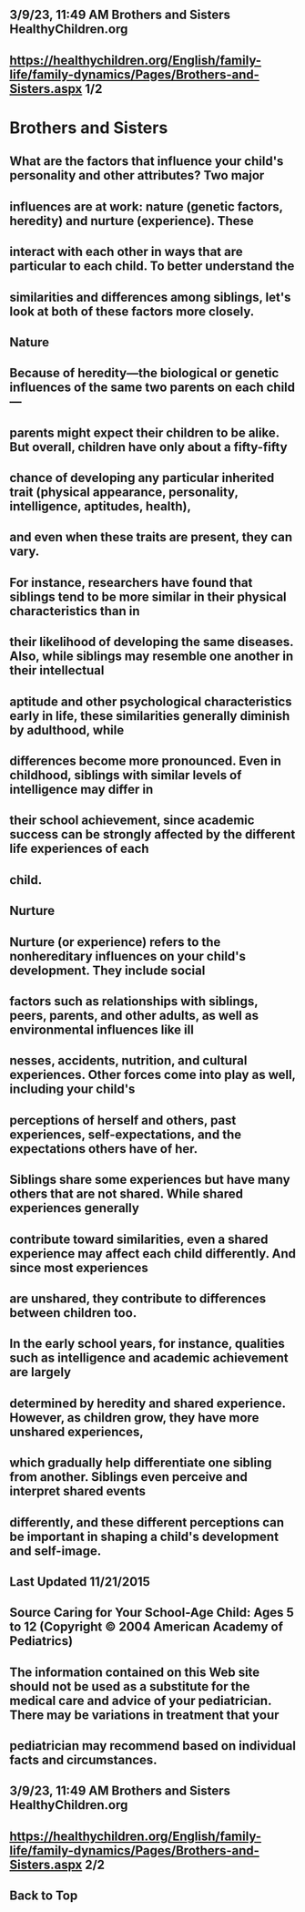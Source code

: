 ## 3/9/23, 11:49 AM Brothers and Sisters HealthyChildren.org 

## https://healthychildren.org/English/family-life/family-dynamics/Pages/Brothers-and-Sisters.aspx 1/2 

# Brothers and Sisters 

## What are the factors that influence your child's personality and other attributes? Two major 

## influences are at work: nature (genetic factors, heredity) and nurture (experience). These 

## interact with each other in ways that are particular to each child. To better understand the 

## similarities and differences among siblings, let's look at both of these factors more closely. 

## Nature 

## Because of heredity—the biological or genetic influences of the same two parents on each child— 

## parents might expect their children to be alike. But overall, children have only about a fifty-fifty 

## chance of developing any particular inherited trait (physical appearance, personality, intelligence, aptitudes, health), 

## and even when these traits are present, they can vary. 

## For instance, researchers have found that siblings tend to be more similar in their physical characteristics than in 

## their likelihood of developing the same diseases. Also, while siblings may resemble one another in their intellectual 

## aptitude and other psychological characteristics early in life, these similarities generally diminish by adulthood, while 

## differences become more pronounced. Even in childhood, siblings with similar levels of intelligence may differ in 

## their school achievement, since academic success can be strongly affected by the different life experiences of each 

## child. 

## Nurture 

## Nurture (or experience) refers to the nonhereditary influences on your child's development. They include social 

## factors such as relationships with siblings, peers, parents, and other adults, as well as environmental influences like ill

## nesses, accidents, nutrition, and cultural experiences. Other forces come into play as well, including your child's 

## perceptions of herself and others, past experiences, self-expectations, and the expectations others have of her. 

## Siblings share some experiences but have many others that are not shared. While shared experiences generally 

## contribute toward similarities, even a shared experience may affect each child differently. And since most experiences 

## are unshared, they contribute to differences between children too. 

## In the early school years, for instance, qualities such as intelligence and academic achievement are largely 

## determined by heredity and shared experience. However, as children grow, they have more unshared experiences, 

## which gradually help differentiate one sibling from another. Siblings even perceive and interpret shared events 

## differently, and these different perceptions can be important in shaping a child's development and self-image. 

## Last Updated 11/21/2015 

## Source Caring for Your School-Age Child: Ages 5 to 12 (Copyright © 2004 American Academy of Pediatrics) 

## The information contained on this Web site should not be used as a substitute for the medical care and advice of your pediatrician. There may be variations in treatment that your 

## pediatrician may recommend based on individual facts and circumstances. 


## 3/9/23, 11:49 AM Brothers and Sisters HealthyChildren.org 

## https://healthychildren.org/English/family-life/family-dynamics/Pages/Brothers-and-Sisters.aspx 2/2 

## Back to Top 


